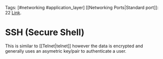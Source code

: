 Tags: [#networking #application_layer]
[[Networking Ports|Standard port]]: 22
[Link](https://en.wikipedia.org/wiki/Secure_Shell).

# SSH (Secure Shell)

This is similar to [[Telnet|telnet]] however the data is encrypted and generally uses an asymetric key/pair to authenticate a user.
